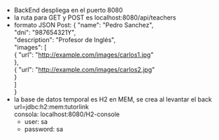 - BackEnd despliega en el puerto 8080
- la ruta para GET y POST es localhost:8080/api/teachers
- formato JSON Post: 
  {  "name": "Pedro Sanchez",  
    "dni": "987654321Y",  
    "description": "Profesor de Inglés",  
    "images": [  
              { "url": "http://example.com/images/carlos1.jpg"  
              },  
              { "url": "http://example.com/images/carlos2.jpg"  
              }  
              ]  
}  
- la base de datos temporal es H2 en MEM, se crea al levantar el back  url=jdbc:h2:mem:tutorlink  
  consola: localhost:8080/H2-console  
  - user: sa  
  - password: sa
